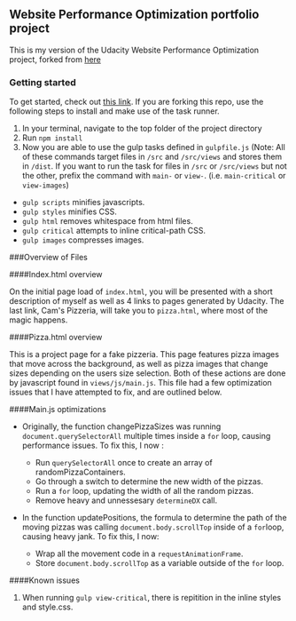## Website Performance Optimization portfolio project

This is my version of the Udacity Website Performance Optimization project, forked from [here](https://github.com/udacity/frontend-nanodegree-mobile-portfolio)

### Getting started
To get started, check out [this link](https://ohthatsteve.github.io/ud-optimize-project/).  If you 
are forking this repo, use the following steps to install and make use of the task runner.

1. In your terminal, navigate to the top folder of the project directory
2. Run `npm install`
3. Now you are able to use the gulp tasks defined in `gulpfile.js` (Note: All of these commands target files in `/src` and `/src/views` and stores them in `/dist`.  If you want to run the task for files in `/src` or `/src/views` but not the other, prefix the command with `main-` or `view-`.  (i.e. `main-critical` or `view-images`)
  * `gulp scripts` minifies javascripts.
  * `gulp styles` minifies CSS.
  * `gulp html` removes whitespace from html files.
  * `gulp critical` attempts to inline critical-path CSS.
  * `gulp images` compresses images.

###Overview of Files

####Index.html overview

On the initial page load of `index.html`, you will be presented with a short description of myself as well as 4 links to pages generated by Udacity.
The last link, Cam's Pizzeria, will take you to `pizza.html`, where most of the magic happens. 

####Pizza.html overview

This is a project page for a fake pizzeria.  This page features pizza images that move across the background, as well as pizza images that change sizes depending on the users size selection.  Both of these actions are done by javascript found in `views/js/main.js`.  This file had a few optimization issues that I have attempted to fix, and are outlined below.

####Main.js optimizations 

* Originally, the function changePizzaSizes was running `document.querySelectorAll` multiple times inside a `for` loop, causing performance issues.  To fix this, I now :   
  - Run `querySelectorAll` once to create an array of randomPizzaContainers.
  - Go through a switch to determine the new width of the pizzas.
  - Run a `for` loop, updating the width of all the random pizzas.
  - Remove heavy and unnessesary `determineDX` call.


* In the function updatePositions, the formula to determine the path of the moving pizzas was calling `document.body.scrollTop` inside of a `for`loop, causing heavy jank. To fix this, I now:
  - Wrap all the movement code in a `requestAnimationFrame`.
  - Store `document.body.scrollTop` as a variable outside of the `for` loop.

####Known issues

1. When running `gulp view-critical`, there is repitition in the inline styles and style.css. 